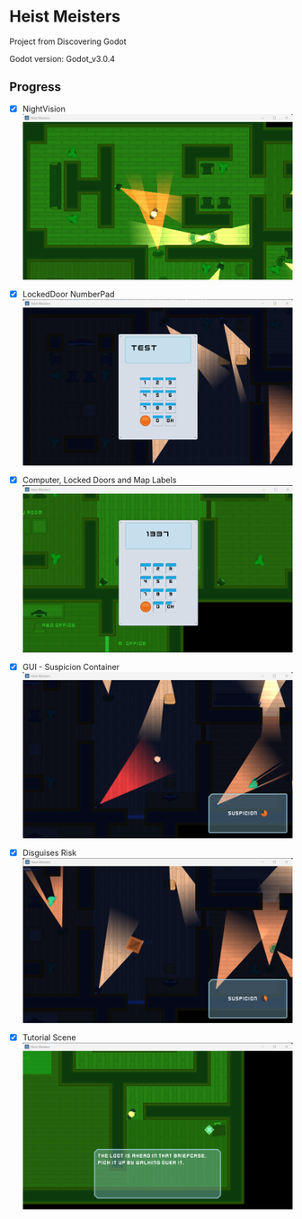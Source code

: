 # Heist Meisters

Project from Discovering Godot

Godot version: Godot_v3.0.4

## Progress

- [x] NightVision 
![NightVision](_screenshots/nightvision.png)

- [x] LockedDoor NumberPad 
![LockedDoor NumberPad](_screenshots/lockeddoornumberpad.png)

- [x] Computer, Locked Doors and Map Labels 
![CLMLabels](_screenshots/clmlabels.png)

- [x] GUI - Suspicion Container
![Suspicion Container](_screenshots/suspicioncontainer.png)

- [x] Disguises Risk
![Disguises Risk](_screenshots/disguisesrisk.png)

- [x] Tutorial Scene
![Tutorial Scene](_screenshots/tutorial.png)